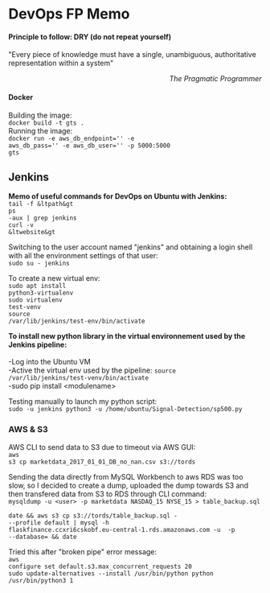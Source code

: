 # DevOps FP Memo

<h4>Principle to follow: DRY (do not repeat yourself)</h4>

"Every piece of knowledge must have a single, unambiguous, authoritative representation within a system"

<div align="right">
<i>The Pragmatic Programmer</i>
</div>


#### Docker

Building the image:</br>
<code>docker build -t gts .</code>
</br>
Running the image:</br>
<code>docker run -e aws_db_endpoint='<DNS>' -e aws_db_pass='<password>' -e aws_db_user='<password>' -p 5000:5000 gts</code>



## Jenkins

<b>Memo of useful commands for DevOps on Ubuntu with Jenkins:</b></br>
<code>tail -f &ltpath&gt</code></br>
<code>ps -aux | grep jenkins</code></br>
<code>curl -v &ltwebsite&gt</code></br>


Switching to the user account named "jenkins" and obtaining a login shell with all the environment settings of that user:  
<code>sudo su - jenkins</code></br>

To create a new virtual env: </br>
<code>sudo apt install python3-virtualenv</code></br>
<code>sudo virtualenv test-venv</code></br>
<code>source /var/lib/jenkins/test-env/bin/activate</code>
</br>

<b>To install new python library in the virtual environnement used by the Jenkins pipeline:</b></br>
</br>
-Log into the Ubuntu VM</br>
-Active the virtual env used by the pipeline: <code>source /var/lib/jenkins/test-venv/bin/activate</code></br>
-sudo pip install \<modulename>


Testing manually to launch my python script:  </br>
```sudo -u jenkins python3 -u /home/ubuntu/Signal-Detection/sp500.py```









### AWS & S3

AWS CLI to send data to S3 due to timeout via AWS GUI:</br>
<code>aws s3 cp marketdata_2017_01_01_DB_no_nan.csv s3://tords</code>

Sending the data directly from MySQL Workbench to aws RDS was too slow, so I decided to create a dump, uploaded the dump towards S3 and then transfered data from S3 to RDS through CLI command:</br>
```mysqldump -u <user> -p marketdata NASDAQ_15 NYSE_15 > table_backup.sql```

<code>date && aws s3 cp s3://tords/table_backup.sql - --profile default | mysql -h flaskfinance.ccxri6cskobf.eu-central-1.rds.amazonaws.com -u <user> -p --database=<db name> && date</code>

Tried this after "broken pipe" error message:</br>
<code>aws configure set default.s3.max_concurrent_requests 20</code></br>
<code>sudo update-alternatives --install /usr/bin/python python /usr/bin/python3 1</code>
